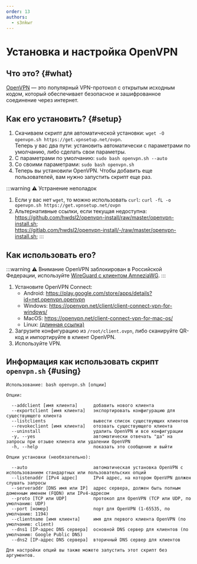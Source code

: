 ```yaml
---
order: 13
authors:
  - s3nkwr
---
```


# Установка и настройка OpenVPN

## Что это? {#what}

[OpenVPN](https://openvpn.net/) — это популярный VPN-протокол с открытым исходным кодом, который обеспечивает безопасное и зашифрованное соединение через интернет.

## Как его установить? {#setup}

1. Скачиваем скрипт для автоматической установки: `wget -O openvpn.sh https://get.vpnsetup.net/ovpn`. \
Теперь у вас два пути: установить автоматически с параметрами по умолчанию, либо сделать свои параметры.
2. С параметрами по умолчанию: `sudo bash openvpn.sh --auto`
3. Со своими параметрами: `sudo bash openvpn.sh`
4. Теперь вы установили OpenVPN. Чтобы добавить еще пользователей, вам нужно запустить скрипт еще раз.

:::warning :warning: Устранение неполадок
1. Если у вас нет `wget`, то можно использовать `curl`: `curl -fL -o openvpn.sh https://get.vpnsetup.net/ovpn`
2. Альтернативные ссылки, если текущая недоступна: \
   https://github.com/hwdsl2/openvpn-install/raw/master/openvpn-install.sh; \
   https://gitlab.com/hwdsl2/openvpn-install/-/raw/master/openvpn-install.sh; 
:::

## Как использовать его?

:::warning :warning: Внимание
OpenVPN заблокирован в Российской Федерации, используйте [WireGuard с клиентом AmneziaWG](/vds/wireguard).
:::

1. Установите OpenVPN Connect:
   - Android: https://play.google.com/store/apps/details?id=net.openvpn.openvpn
   - Windows: https://openvpn.net/client/client-connect-vpn-for-windows/
   - MacOS: https://openvpn.net/client-connect-vpn-for-mac-os/
   - Linux: [(длинная ссылка)](https://openvpn.net/cloud-docs/tutorials/configuration-tutorials/connectors/operating-systems/linux/tutorial--learn-to-install-and-control-the-openvpn-3-client.html)
2. Загрузите конфигурацию из `/root/client.ovpn`, либо сканируйте QR-код и импортируйте в клиент OpenVPN.
3. Используйте VPN.

## Информация как использовать скрипт `openvpn.sh` {#using}

```
Использование: bash openvpn.sh [опции]

Опции:

  --addclient [имя клиента]      добавить нового клиента
  --exportclient [имя клиента]   экспортировать конфигурацию для существующего клиента
  --listclients                  вывести список существующих клиентов
  --revokeclient [имя клиента]   отозвать существующего клиента
  --uninstall                    удалить OpenVPN и все конфигурации
  -y, --yes                      автоматически отвечать "да" на запросы при отзыве клиента или удалении OpenVPN
  -h, --help                     показать это сообщение и выйти

Опции установки (необязательно):

  --auto                         автоматическая установка OpenVPN с использованием стандартных или пользовательских опций
  --listenaddr [IPv4 адрес]      IPv4 адрес, на котором OpenVPN должен слушать запросы
  --serveraddr [DNS имя или IP]  адрес сервера, должен быть полным доменным именем (FQDN) или IPv4-адресом
  --proto [TCP или UDP]          протокол для OpenVPN (TCP или UDP, по умолчанию: UDP)
  --port [номер]                 порт для OpenVPN (1-65535, по умолчанию: 1194)
  --clientname [имя клиента]     имя для первого клиента OpenVPN (по умолчанию: client)
  --dns1 [IP-адрес DNS сервера]  основной DNS сервер для клиентов (по умолчанию: Google Public DNS)
  --dns2 [IP-адрес DNS сервера]  вторичный DNS сервер для клиентов

Для настройки опций вы также можете запустить этот скрипт без аргументов.
```

